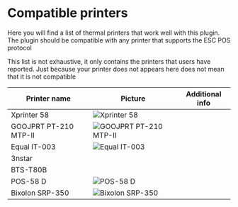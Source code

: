 # Compatible printers
Here you will find a list of
thermal printers that work well
with this plugin. The plugin should be
compatible with any printer that supports
the ESC POS protocol

This list is not exhaustive, it only contains
the printers that users have reported. Just
because your printer does not appears here does not
mean that it is not compatible

| Printer name| Picture | Additional info |
|-- | -- | -- |
| Xprinter 58 | ![Xprinter 58](./printers_pictures/xprinter_58.jpg) | 
| GOOJPRT PT-210 MTP-II |![GOOJPRT PT-210 MTP-II](./printers_pictures/goojprt_pt-210_mtp-ii.jpg) | 
| Equal IT-003| ![Equal IT-003](./printers_pictures/equal_IT-003.jpg) | |
| 3nstar  | | |
| BTS-T80B | | |
| POS-58 D| ![POS-58 D](./printers_pictures/POS-58%20D.png) | |
| Bixolon SRP-350 | ![Bixolon SRP-350 ](./printers_pictures/Bixolon_SRP-350.jpg) | |